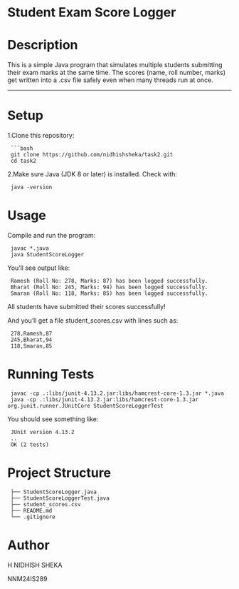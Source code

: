 # Student Exam Score Logger 

# Description

This is a simple Java program that simulates multiple students submitting their exam marks at the same time. The scores (name, roll number, marks) get written into a .csv file safely even when many threads run at once.

-----

# Setup

1.Clone this repository:

     ```bash
     git clone https://github.com/nidhishsheka/task2.git  
     cd task2  

2.Make sure Java (JDK 8 or later) is installed. Check with:

     java -version  

# Usage

Compile and run the program:
  
     javac *.java  
     java StudentScoreLogger

You’ll see output like:

     Ramesh (Roll No: 278, Marks: 87) has been logged successfully.
     Bharat (Roll No: 245, Marks: 94) has been logged successfully.
     Smaran (Roll No: 118, Marks: 85) has been logged successfully.

All students have submitted their scores successfully!

And you’ll get a file student_scores.csv with lines such as:

     278,Ramesh,87
     245,Bharat,94
     118,Smaran,85

# Running Tests

     javac -cp .:libs/junit-4.13.2.jar:libs/hamcrest-core-1.3.jar *.java  
     java -cp .:libs/junit-4.13.2.jar:libs/hamcrest-core-1.3.jar org.junit.runner.JUnitCore StudentScoreLoggerTest  


You should see something like: 
      
     JUnit version 4.13.2
     ..
     OK (2 tests)


# Project Structure

     ├── StudentScoreLogger.java      
     ├── StudentScoreLoggerTest.java  
     ├── student_scores.csv           
     ├── README.md                    
     └── .gitignore                   


# Author

H NIDHISH SHEKA

NNM24IS289
    


     


